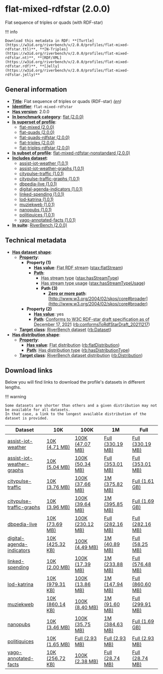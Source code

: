 # flat-mixed-rdfstar (2.0.0)

Flat sequence of triples or quads (with RDF-star)

!!! info

    Download this metadata in RDF: **[Turtle](https://w3id.org/riverbench/v/2.0.0/profiles/flat-mixed-rdfstar.ttl)**, **[N-Triples](https://w3id.org/riverbench/v/2.0.0/profiles/flat-mixed-rdfstar.nt)**, **[RDF/XML](https://w3id.org/riverbench/v/2.0.0/profiles/flat-mixed-rdfstar.rdf)**, **[Jelly](https://w3id.org/riverbench/v/2.0.0/profiles/flat-mixed-rdfstar.jelly)**



## General information

- **<abbr title="A name given to the resource.">Title</abbr>**: Flat sequence of triples or quads (RDF-star) _(<abbr title="English">en</abbr>)_
- **<abbr title="An unambiguous reference to the resource within a given context.">Identifier</abbr>**: `flat-mixed-rdfstar`
- **<abbr title="Version tag of an artifact">Has version</abbr>**: 2.0.0
- **<abbr title="Indicates that the subject (either a task or a profile) is in benchmark category. This property is functional (each task/profile must be in exactly one benchmark category).">In benchmark category</abbr>**: [flat (2.0.0)](https://w3id.org/riverbench/v/2.0.0/categories/flat)
- **<abbr title="Indicates that this profile contains all datasets of the other profile">Is superset of profile</abbr>**: 
    - [flat-mixed (2.0.0)](https://w3id.org/riverbench/v/2.0.0/profiles/flat-mixed)
    - [flat-quads (2.0.0)](https://w3id.org/riverbench/v/2.0.0/profiles/flat-quads)
    - [flat-quads-rdfstar (2.0.0)](https://w3id.org/riverbench/v/2.0.0/profiles/flat-quads-rdfstar)
    - [flat-triples (2.0.0)](https://w3id.org/riverbench/v/2.0.0/profiles/flat-triples)
    - [flat-triples-rdfstar (2.0.0)](https://w3id.org/riverbench/v/2.0.0/profiles/flat-triples-rdfstar)
- **<abbr title="Indicates that this profile's datasets are all in the other profile">Is subset of profile</abbr>**: [flat-mixed-rdfstar-nonstandard (2.0.0)](https://w3id.org/riverbench/v/2.0.0/profiles/flat-mixed-rdfstar-nonstandard)
- **<abbr title="Indicates which datasets are included in the profile">Includes dataset</abbr>**: 
    - [assist-iot-weather (1.0.1)](https://w3id.org/riverbench/datasets/assist-iot-weather/1.0.1)
    - [assist-iot-weather-graphs (1.0.1)](https://w3id.org/riverbench/datasets/assist-iot-weather-graphs/1.0.1)
    - [citypulse-traffic (1.0.1)](https://w3id.org/riverbench/datasets/citypulse-traffic/1.0.1)
    - [citypulse-traffic-graphs (1.0.1)](https://w3id.org/riverbench/datasets/citypulse-traffic-graphs/1.0.1)
    - [dbpedia-live (1.0.1)](https://w3id.org/riverbench/datasets/dbpedia-live/1.0.1)
    - [digital-agenda-indicators (1.0.1)](https://w3id.org/riverbench/datasets/digital-agenda-indicators/1.0.1)
    - [linked-spending (1.0.1)](https://w3id.org/riverbench/datasets/linked-spending/1.0.1)
    - [lod-katrina (1.0.1)](https://w3id.org/riverbench/datasets/lod-katrina/1.0.1)
    - [muziekweb (1.0.1)](https://w3id.org/riverbench/datasets/muziekweb/1.0.1)
    - [nanopubs (1.0.1)](https://w3id.org/riverbench/datasets/nanopubs/1.0.1)
    - [politiquices (1.0.1)](https://w3id.org/riverbench/datasets/politiquices/1.0.1)
    - [yago-annotated-facts (1.0.1)](https://w3id.org/riverbench/datasets/yago-annotated-facts/1.0.1)
- **<abbr title="Indicates the benchmark suite to which a dataset or profile belongs">In suite</abbr>**: [RiverBench (2.0.0)](https://w3id.org/riverbench/v/2.0.0)

## Technical metadata

- **<abbr title="Specifies the SHACL shape of distributions that are allowed in a given benchmark profile.">Has dataset shape</abbr>**: 
    - **<abbr title="Links a shape to its property shapes.">Property</abbr>**:     
        - **Property (1)**    
            - **<abbr title="Specifies a value that must be among the value nodes.">Has value</abbr>**: <abbr title="A flat RDF stream is an RDF stream whose elements are statements (either RDF triples or RDF quads).">Flat RDF stream</abbr> ([stax:flatStream](https://w3id.org/stax/ontology#flatStream))
            - **<abbr title="Specifies the property path of a property shape.">Path</abbr>**:     
                - <abbr title="For an RDF stream type usage, this property indicates which stream type is used.">Has stream type</abbr> ([stax:hasStreamType](https://w3id.org/stax/ontology#hasStreamType))
                - <abbr title="Inverse of stax:isUsageOf – indicates that the subject is related to a usage of an RDF stream type.  The subject for this property can be for example a published stream on the Web (e.g., vocals:RDFStream) or a scientific publication that discusses a usage of an RDF stream type.">Has stream type usage</abbr> ([stax:hasStreamTypeUsage](https://w3id.org/stax/ontology#hasStreamTypeUsage))
                - **Path (3)**    
                    - **<abbr title="The (single) value of this property represents a path that is matched zero or more times.">Zero or more path</abbr>**: [http://www.w3.org/2004/02/skos/core#broader](http://www.w3.org/2004/02/skos/core#broader)
        - **Property (2)**    
            - **<abbr title="Specifies a value that must be among the value nodes.">Has value</abbr>**: yes
            - **<abbr title="Specifies the property path of a property shape.">Path</abbr>**: <abbr title="Whether the dataset is RDF-star compliant, i.e., does not use any non-standard features. Note that all standard RDF 1.1 datasets also qualify, as RDF-star is a superset of RDF 1.1.">Conforms to W3C RDF-star draft specification as of December 17, 2021</abbr> ([rb:conformsToRdfStarDraft_20211217](https://w3id.org/riverbench/schema/metadata#conformsToRdfStarDraft_20211217))
    - **<abbr title="Links a shape to a class, indicating that all instances of the class must conform to the shape.">Target class</abbr>**: <abbr title="A dataset in the RiverBench benchmark suite">RiverBench dataset</abbr> ([rb:Dataset](https://w3id.org/riverbench/schema/metadata#Dataset))
- **<abbr title="Specifies the SHACL shape of distributions that are allowed in a given benchmark profile.">Has distribution shape</abbr>**: 
    - **<abbr title="Links a shape to its property shapes.">Property</abbr>**:     
        - **<abbr title="Specifies a value that must be among the value nodes.">Has value</abbr>**: <abbr title="The dataset is distributed as a single flat file.">Flat distribution</abbr> ([rb:flatDistribution](https://w3id.org/riverbench/schema/metadata#flatDistribution))
        - **<abbr title="Specifies the property path of a property shape.">Path</abbr>**: <abbr title="Indicates the type of RiverBench dataset distribution">Has distribution type</abbr> ([rb:hasDistributionType](https://w3id.org/riverbench/schema/metadata#hasDistributionType))
    - **<abbr title="Links a shape to a class, indicating that all instances of the class must conform to the shape.">Target class</abbr>**: <abbr title="A distribution of a dataset in the RiverBench benchmark suite.">RiverBench dataset distribution</abbr> ([rb:Distribution](https://w3id.org/riverbench/schema/metadata#Distribution))


## Download links

Below you will find links to download the profile's datasets in different lengths.

!!! warning

    Some datasets are shorter than others and a given distribution may not be available for all datasets.
    In that case, a link to the longest available distribution of the dataset is provided.

Dataset | 10K | 100K | 1M | Full
--- | --- | --- | --- | ---
[assist-iot-weather](https://w3id.org/riverbench/datasets/assist-iot-weather/1.0.1) | [10K (4.71 MB)](https://w3id.org/riverbench/datasets/assist-iot-weather/1.0.1/files/flat_10K.nt.gz) | [100K (47.07 MB)](https://w3id.org/riverbench/datasets/assist-iot-weather/1.0.1/files/flat_100K.nt.gz) | [Full (330.19 MB)](https://w3id.org/riverbench/datasets/assist-iot-weather/1.0.1/files/flat_full.nt.gz) | [Full (330.19 MB)](https://w3id.org/riverbench/datasets/assist-iot-weather/1.0.1/files/flat_full.nt.gz)
[assist-iot-weather-graphs](https://w3id.org/riverbench/datasets/assist-iot-weather-graphs/1.0.1) | [10K (5.04 MB)](https://w3id.org/riverbench/datasets/assist-iot-weather-graphs/1.0.1/files/flat_10K.nq.gz) | [100K (50.34 MB)](https://w3id.org/riverbench/datasets/assist-iot-weather-graphs/1.0.1/files/flat_100K.nq.gz) | [Full (353.01 MB)](https://w3id.org/riverbench/datasets/assist-iot-weather-graphs/1.0.1/files/flat_full.nq.gz) | [Full (353.01 MB)](https://w3id.org/riverbench/datasets/assist-iot-weather-graphs/1.0.1/files/flat_full.nq.gz)
[citypulse-traffic](https://w3id.org/riverbench/datasets/citypulse-traffic/1.0.1) | [10K (3.76 MB)](https://w3id.org/riverbench/datasets/citypulse-traffic/1.0.1/files/flat_10K.nt.gz) | [100K (37.66 MB)](https://w3id.org/riverbench/datasets/citypulse-traffic/1.0.1/files/flat_100K.nt.gz) | [1M (375.82 MB)](https://w3id.org/riverbench/datasets/citypulse-traffic/1.0.1/files/flat_1M.nt.gz) | [Full (1.61 GB)](https://w3id.org/riverbench/datasets/citypulse-traffic/1.0.1/files/flat_full.nt.gz)
[citypulse-traffic-graphs](https://w3id.org/riverbench/datasets/citypulse-traffic-graphs/1.0.1) | [10K (3.96 MB)](https://w3id.org/riverbench/datasets/citypulse-traffic-graphs/1.0.1/files/flat_10K.nq.gz) | [100K (39.64 MB)](https://w3id.org/riverbench/datasets/citypulse-traffic-graphs/1.0.1/files/flat_100K.nq.gz) | [1M (395.85 MB)](https://w3id.org/riverbench/datasets/citypulse-traffic-graphs/1.0.1/files/flat_1M.nq.gz) | [Full (1.69 GB)](https://w3id.org/riverbench/datasets/citypulse-traffic-graphs/1.0.1/files/flat_full.nq.gz)
[dbpedia-live](https://w3id.org/riverbench/datasets/dbpedia-live/1.0.1) | [10K (73.69 MB)](https://w3id.org/riverbench/datasets/dbpedia-live/1.0.1/files/flat_10K.nt.gz) | [100K (230.12 MB)](https://w3id.org/riverbench/datasets/dbpedia-live/1.0.1/files/flat_100K.nt.gz) | [Full (282.16 MB)](https://w3id.org/riverbench/datasets/dbpedia-live/1.0.1/files/flat_full.nt.gz) | [Full (282.16 MB)](https://w3id.org/riverbench/datasets/dbpedia-live/1.0.1/files/flat_full.nt.gz)
[digital-agenda-indicators](https://w3id.org/riverbench/datasets/digital-agenda-indicators/1.0.1) | [10K (425.32 KB)](https://w3id.org/riverbench/datasets/digital-agenda-indicators/1.0.1/files/flat_10K.nt.gz) | [100K (4.49 MB)](https://w3id.org/riverbench/datasets/digital-agenda-indicators/1.0.1/files/flat_100K.nt.gz) | [1M (40.89 MB)](https://w3id.org/riverbench/datasets/digital-agenda-indicators/1.0.1/files/flat_1M.nt.gz) | [Full (58.25 MB)](https://w3id.org/riverbench/datasets/digital-agenda-indicators/1.0.1/files/flat_full.nt.gz)
[linked-spending](https://w3id.org/riverbench/datasets/linked-spending/1.0.1) | [10K (2.00 MB)](https://w3id.org/riverbench/datasets/linked-spending/1.0.1/files/flat_10K.nt.gz) | [100K (17.39 MB)](https://w3id.org/riverbench/datasets/linked-spending/1.0.1/files/flat_100K.nt.gz) | [1M (233.88 MB)](https://w3id.org/riverbench/datasets/linked-spending/1.0.1/files/flat_1M.nt.gz) | [Full (576.48 MB)](https://w3id.org/riverbench/datasets/linked-spending/1.0.1/files/flat_full.nt.gz)
[lod-katrina](https://w3id.org/riverbench/datasets/lod-katrina/1.0.1) | [10K (979.31 KB)](https://w3id.org/riverbench/datasets/lod-katrina/1.0.1/files/flat_10K.nt.gz) | [100K (13.86 MB)](https://w3id.org/riverbench/datasets/lod-katrina/1.0.1/files/flat_100K.nt.gz) | [1M (147.94 MB)](https://w3id.org/riverbench/datasets/lod-katrina/1.0.1/files/flat_1M.nt.gz) | [Full (860.60 MB)](https://w3id.org/riverbench/datasets/lod-katrina/1.0.1/files/flat_full.nt.gz)
[muziekweb](https://w3id.org/riverbench/datasets/muziekweb/1.0.1) | [10K (860.14 KB)](https://w3id.org/riverbench/datasets/muziekweb/1.0.1/files/flat_10K.nt.gz) | [100K (8.40 MB)](https://w3id.org/riverbench/datasets/muziekweb/1.0.1/files/flat_100K.nt.gz) | [1M (91.60 MB)](https://w3id.org/riverbench/datasets/muziekweb/1.0.1/files/flat_1M.nt.gz) | [Full (299.91 MB)](https://w3id.org/riverbench/datasets/muziekweb/1.0.1/files/flat_full.nt.gz)
[nanopubs](https://w3id.org/riverbench/datasets/nanopubs/1.0.1) | [10K (3.46 MB)](https://w3id.org/riverbench/datasets/nanopubs/1.0.1/files/flat_10K.nq.gz) | [100K (35.75 MB)](https://w3id.org/riverbench/datasets/nanopubs/1.0.1/files/flat_100K.nq.gz) | [1M (384.63 MB)](https://w3id.org/riverbench/datasets/nanopubs/1.0.1/files/flat_1M.nq.gz) | [Full (1.69 GB)](https://w3id.org/riverbench/datasets/nanopubs/1.0.1/files/flat_full.nq.gz)
[politiquices](https://w3id.org/riverbench/datasets/politiquices/1.0.1) | [10K (1.65 MB)](https://w3id.org/riverbench/datasets/politiquices/1.0.1/files/flat_10K.nt.gz) | [Full (2.93 MB)](https://w3id.org/riverbench/datasets/politiquices/1.0.1/files/flat_full.nt.gz) | [Full (2.93 MB)](https://w3id.org/riverbench/datasets/politiquices/1.0.1/files/flat_full.nt.gz) | [Full (2.93 MB)](https://w3id.org/riverbench/datasets/politiquices/1.0.1/files/flat_full.nt.gz)
[yago-annotated-facts](https://w3id.org/riverbench/datasets/yago-annotated-facts/1.0.1) | [10K (256.72 KB)](https://w3id.org/riverbench/datasets/yago-annotated-facts/1.0.1/files/flat_10K.nt.gz) | [100K (2.38 MB)](https://w3id.org/riverbench/datasets/yago-annotated-facts/1.0.1/files/flat_100K.nt.gz) | [Full (28.74 MB)](https://w3id.org/riverbench/datasets/yago-annotated-facts/1.0.1/files/flat_full.nt.gz) | [Full (28.74 MB)](https://w3id.org/riverbench/datasets/yago-annotated-facts/1.0.1/files/flat_full.nt.gz)